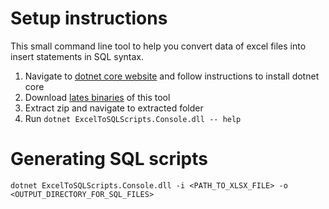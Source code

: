 # Setup instructions

This small command line tool to help you convert data of excel files into insert statements in SQL syntax.

1. Navigate to [dotnet core website](https://www.microsoft.com/net/core) and follow instructions to install dotnet core
2. Download [lates binaries](https://github.com/bilal-fazlani/ExcelToSqlScripts/releases/latest) of this tool 
3. Extract zip and navigate to extracted folder
4. Run `dotnet ExcelToSQLScripts.Console.dll -- help`


# Generating SQL scripts

```
dotnet ExcelToSQLScripts.Console.dll -i <PATH_TO_XLSX_FILE> -o <OUTPUT_DIRECTORY_FOR_SQL_FILES>
```
